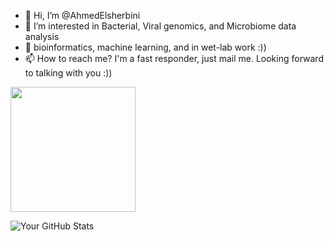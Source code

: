 - 👋 Hi, I’m @AhmedElsherbini
- 👀 I’m interested in Bacterial, Viral genomics, and Microbiome data analysis
- 🌱 bioinformatics, machine learning, and in wet-lab work :))
- 📫 How to reach me? I'm a fast responder, just mail me. Looking forward to talking with you :))

<!---
AhmedElsherbini/AhmedElsherbini is a ✨ special ✨ repository because its `README.md` (this file) appears on your GitHub profile.
You can click the Preview link to take a look at your changes.
--->


<a href="https://github.com/anuraghazra/convoychat">
  <img height=200 align="center" src="https://github-readme-stats.vercel.app/api/top-langs?username=AhmedElsherbini&layout=compact&langs_count=8&card_width=320" />
</a>

![Your GitHub Stats](https://github-readme-stats.vercel.app/api?username=AhmedElsherbini&show_icons=true&count_private=true)


